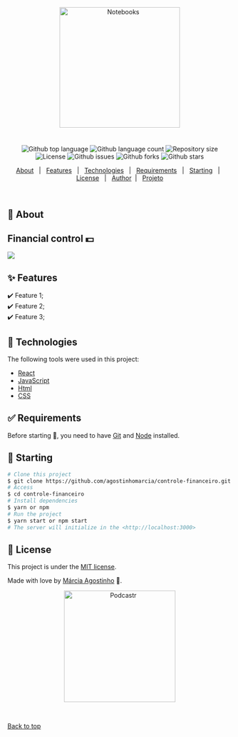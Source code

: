 
<p align="center">
   <img src="https://media.giphy.com/media/67ThRZlYBvibtdF9JH/giphy.gif" alt="Notebooks" width="270"/>
</p>



<h1 align="center"></h1>

<p align="center">
  <img alt="Github top language" src="https://img.shields.io/github/languages/top/agostinhomarcia/controle-financeiro?color=DC143C">

  <img alt="Github language count" src="https://img.shields.io/github/languages/count/agostinhomarcia/controle-financeiro?color=DC143C">

  <img alt="Repository size" src="https://img.shields.io/github/repo-size/agostinhomarcia/controle-financeiro?color=DC143C">

  <img alt="License" src="https://img.shields.io/github/license/agostinhomarcia/controle-financeiro?color=DC143C">

   <img alt="Github issues" src="https://img.shields.io/github/issues/agostinhomarcia/controle-financeiro?color=DC143C" /> 

   <img alt="Github forks" src="https://img.shields.io/github/forks/agostinhomarcia/controle-financeiro?color=DC143C" /> 

   <img alt="Github stars" src="https://img.shields.io/github/stars/agostinhomarcia/controle-financeiro?color=DC143C" /> 
</p>


<p align="center">
  <a href="#dart-about">About</a> &#xa0; | &#xa0; 
  <a href="#sparkles-features">Features</a> &#xa0; | &#xa0;
  <a href="#rocket-technologies">Technologies</a> &#xa0; | &#xa0;
  <a href="#white_check_mark-requirements">Requirements</a> &#xa0; | &#xa0;
  <a href="#checkered_flag-starting">Starting</a> &#xa0; | &#xa0;
  <a href="#memo-license">License</a> &#xa0; | &#xa0;
  <a href="https://github.com/agostinhomarcia" target="_blank">Author</a>&#xa0; | &#xa0;
   <a href="https://controle-financeiro-five.vercel.app/" target="_blank" rel="noopener noreferrer">Projeto</a>
</p>

<br>

## :dart: About ##

## Financial control 💵

 <img src="https://media.giphy.com/media/t71GNFUB3dgKVtlMVV/giphy.gif">

## :sparkles: Features ##

:heavy_check_mark: Feature 1;\
:heavy_check_mark: Feature 2;\
:heavy_check_mark: Feature 3;

## :rocket: Technologies ##

The following tools were used in this project:

- [React](https://pt-br.reactjs.org/)
- [JavaScript](https://developer.mozilla.org/pt-BR/docs/Web/JavaScript) 
- [Html](https://developer.mozilla.org/pt-BR/docs/Web/HTML/Element/html/)  
- [CSS](https://developer.mozilla.org/pt-BR/docs/Web/CSS)  



## :white_check_mark: Requirements ##

Before starting :checkered_flag:, you need to have [Git](https://git-scm.com) and [Node](https://nodejs.org/en/) installed.

## :checkered_flag: Starting ##

```bash
# Clone this project
$ git clone https://github.com/agostinhomarcia/controle-financeiro.git
# Access
$ cd controle-financeiro
# Install dependencies
$ yarn or npm 
# Run the project
$ yarn start or npm start 
# The server will initialize in the <http://localhost:3000>
```


## :memo: License ##


This project is under the [MIT license](./LICENSE).

Made with love by [Márcia Agostinho](https://github.com/agostinhomarcia) 🚀.




<p align="center">
   <img src="https://media.giphy.com/media/3oxOCgMHgPtSUULjzO/giphy.gif" alt="Podcastr" width="250"/>
</p>


&#xa0;

<a href="#top">Back to top</a>
